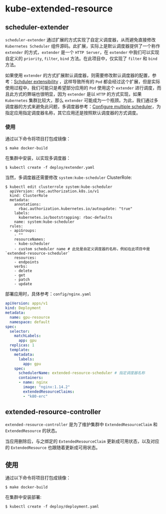 # kube-extended-resource

## scheduler-extender

`scheduler-extender` 通过扩展的方式实现了自定义调度器，从而避免直接修改 `Kubernetes Scheduler` 组件源码。此扩展，实际上是默认调度器提供了一个称作 `extender` 的方式，`extender` 是一个 `HTTP Server`，在 `extender` 中我们可以实现自定义的 `priority`, `filter`, `bind` 方法。在此项目中，仅实现了 `filter` 和 `bind` 方法。

如果使用 `extender` 的方式扩展默认调度器，则需要修改默认调度器的配置，参考：[Schduler extensibility](https://github.com/kubernetes/community/blob/master/contributors/devel/scheduler.md) ，这样导致所有的 `Pod` 都会经过这个扩展，但是实际使用过程中，我们可能只是希望部分应用的 `Pod` 使用这个 `extender` 进行调度，而且此方式的弊端也很明显，因为 `extender` 是以 `HTTP` 的方式实现，如果 `Kubernetes` 集群比较大，那么 `extender` 可能成为一个瓶颈。为此，我们通过多调度器的方式来避免此问题，多调度器参考：[Configure multiple scheduler](https://kubernetes.io/docs/tasks/administer-cluster/configure-multiple-schedulers/)，为指定应用指定调度器名称，其它应用还是按照默认调度器的方式调度。

### 使用

通过以下命令将项目打包成镜像：

```shell
$ make docker-build
```

在集群中安装，以实现多调度器：

```shell
$ kubectl create -f deploy/extender.yaml
```

当然，多调度器还需要修改 `system:kube-scheduler` ClusterRole:

```shell
$ kubectl edit clusterrole system:kube-scheduler
  apiVersion: rbac.authorization.k8s.io/v1
  kind: ClusterRole
  metadata:
    annotations:
      rbac.authorization.kubernetes.io/autoupdate: "true"
    labels:
      kubernetes.io/bootstrapping: rbac-defaults
    name: system:kube-scheduler
  rules:
  - apiGroups:
    - ""
    resourceNames:
    - kube-scheduler
    - custom scheduler name # 此处是自定义调度器的名称，例如在此项目中是 `extended-resource-scheduler`
    resources:
    - endpoints
    verbs:
    - delete
    - get
    - patch
    - update
```

部署应用时，具体参考：`config/nginx.yaml`

```yaml
apiVersion: apps/v1
kind: Deployment
metadata:
  name: gpu-resource
  namespace: default
spec:
  selector:
    matchLabels:
      app: gpu
  replicas: 1
  template:
    metadata:
      labels:
        app: gpu
    spec:
      schedulerName: extended-resource-scheduler # 指定调度器名称
      containers:
      - name: nginx
        image: "nginx:1.14.2"
        extendedResourceClaims:
        - "k80-erc"
```

## extended-resource-controller

`extended-resource-controller` 是为了维护集群中 `ExtendedResourceClaim` 和 `ExtendedResource` 的状态。

当应用删除后，与之绑定的 `ExtendedResourceClaim`  更新成可用状态，以及对应的 `ExtendedResource` 也跟随着更新成可用状态。

## 使用

通过以下命令将项目打包成镜像：

```shell
$ make docker-build
```

在集群中安装部署:

```shell
$ kubectl create -f deploy/deployment.yaml
```
